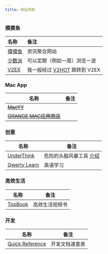 ```yaml
---
title: 网站导航
---
```


### 摸摸鱼

| 名称                            | 备注                                                                 |
| :---------------------------- | :----------------------------------------------------------------- |
| [摸摸鱼](https://momoyu.cc/)     | 资讯聚合网站                                                             |
| [少数派](https://sspai.com/)     | 可以定期（例如一周）浏览一波                                                     |
| [V2EX](https://www.v2ex.com/) | 我一般经过 [V2HOT](https://v2hot.pipecraft.net/hot/hottest-3/) 跳转到 V2EX |

### Mac App

| 名称                               | 备注 |
| -------------------------------- | -- |
| ~~[MacYY](http://www.macyy.cn)~~ |    |
| ~~[ORANGE MAC应用商店](onemac.app)~~ |    |

### 创意

| 名称                                         | 备注                                            |
| ------------------------------------------ | --------------------------------------------- |
| [UnderThink](https://underthink.cc/)       | 危险的头脑风暴工具 [介绍](https://www.v2ex.com/t/899011) |
| [Qwerty Learn](https://qwerty.kaiyi.cool/) | 英语学习                                          |

### 高效生活

| 名称                            | 备注      |
| ----------------------------- | ------- |
| [TopBook](https://topbook.cc) | 高效生活视频书 |

### 开发

| 名称                                      | 备注      |
| --------------------------------------- | ------- |
| [Quick Reference](https://quickref.cn/) | 开发文档速查表 |
